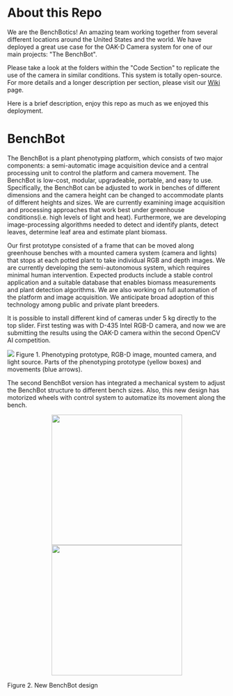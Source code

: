 # About this Repo

We are the BenchBotics! An amazing team working together from several different locations around the United States and the world. We have deployed a great use case for the OAK-D Camera system for one of our main projects: "The BenchBot".

Please take a look at the folders within the "Code Section" to replicate the use of the camera in similar conditions. This system is totally open-source. For more details and a longer description per section, please visit our [Wiki](https://github.com/precision-sustainable-ag/OpenCV_Competition2021/wiki/1.-Background) page.

Here is a brief description, enjoy this repo as much as we enjoyed this deployment.

# BenchBot

The BenchBot is a plant phenotyping platform, which consists of two major components: a semi-automatic image acquisition device and a central processing unit to control the platform and camera movement. The BenchBot is low-cost, modular, upgradeable, portable, and easy to use. Specifically, the BenchBot can be adjusted to work in benches of different dimensions and the camera height can be changed to accommodate plants of different heights and sizes. We are currently examining image acquisition and processing approaches that work best under greenhouse conditions(i.e. high levels of light and heat). Furthermore, we are developing image-processing algorithms needed to detect and identify plants, detect leaves, determine leaf area and estimate plant biomass.

Our first prototype consisted of a frame that can be moved along greenhouse benches with a mounted camera system (camera and lights) that stops at each potted plant to take individual RGB and depth images. We are currently developing the semi-autonomous system, which requires minimal human intervention. Expected products include a stable control application and a suitable database that enables biomass measurements and plant detection algorithms. We are also working on full automation of the platform and image acquisition. We anticipate broad adoption of this technology among public and private plant breeders.

It is possible to install different kind of cameras under 5 kg directly to the top slider. First testing was with D-435 Intel RGB-D camera, and now we are submitting the results using the OAK-D camera within the second OpenCV AI competition.

![](https://lh5.googleusercontent.com/tHdXvMbHdc3JykFLDBgbhk_In4KXHa-Onu5khKwsVgKnKEjiw-9lHYCDIXmlkehCP7DSMlgtfk2aMkZyOmYPPvjAjiR3NqenPyKa1MjXKKUp1cqY0jNawHkdeBwmlO6qgtbFMeMM)
Figure 1. Phenotyping prototype, RGB-D image, mounted camera, and light source. Parts of the phenotyping prototype (yellow boxes) and movements (blue arrows).

The second BenchBot version has integrated a mechanical system to adjust the BenchBot structure to different bench sizes. Also, this new design has motorized wheels with control system to automatize its movement along the bench. 

<p align="center">
  <img width="300" src="https://lh4.googleusercontent.com/RVCFwbj2_s7OGirMTMOMG2b8EWb5M9PlDNIKfn7Jp1NuNTBwlvlcRs-GC7MivzObQDDFD564f5Q5PdjUvxcimARJOtnuBsaPXGWz3Q1wN3j0QgZ1RsPoC3OvP0LWgA">
  <img width="300" src="https://lh3.googleusercontent.com/8jJAcJXyjxXKO9xnlexA6BAQtWPNoqYF365rfe1BY3A3lTKZme3bIjkYDXfQ-diRKFd37oux9q9YqZCzRepcV2jO4sYB1S_U9FlzO22I-g9DWDhvzt2PJfftX5F0Ug">
</p>
Figure 2. New BenchBot design 
